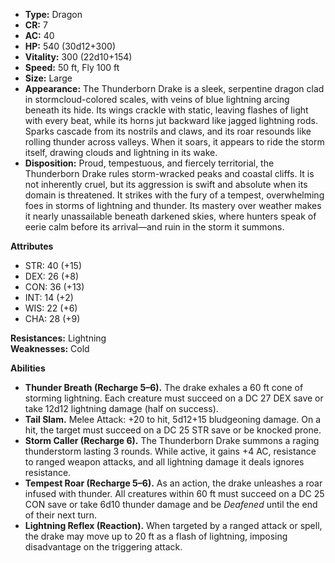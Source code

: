 - **Type:** Dragon
- **CR:** 7
- **AC:** 40
- **HP:** 540 (30d12+300)
- **Vitality:** 300 (22d10+154)
- **Speed:** 50 ft, Fly 100 ft
- **Size:** Large
- **Appearance:** The Thunderborn Drake is a sleek, serpentine dragon clad in stormcloud-colored scales, with veins of blue lightning arcing beneath its hide. Its wings crackle with static, leaving flashes of light with every beat, while its horns jut backward like jagged lightning rods. Sparks cascade from its nostrils and claws, and its roar resounds like rolling thunder across valleys. When it soars, it appears to ride the storm itself, drawing clouds and lightning in its wake.
- **Disposition:** Proud, tempestuous, and fiercely territorial, the Thunderborn Drake rules storm-wracked peaks and coastal cliffs. It is not inherently cruel, but its aggression is swift and absolute when its domain is threatened. It strikes with the fury of a tempest, overwhelming foes in storms of lightning and thunder. Its mastery over weather makes it nearly unassailable beneath darkened skies, where hunters speak of eerie calm before its arrival—and ruin in the storm it summons.

**Attributes**
- STR: 40 (+15)
- DEX: 26 (+8)
- CON: 36 (+13)
- INT: 14 (+2)
- WIS: 22 (+6)
- CHA: 28 (+9)

**Resistances:** Lightning  
**Weaknesses:** Cold

**Abilities**
- **Thunder Breath (Recharge 5–6).** The drake exhales a 60 ft cone of storming lightning. Each creature must succeed on a DC 27 DEX save or take 12d12 lightning damage (half on success).
- **Tail Slam.** Melee Attack: +20 to hit, 5d12+15 bludgeoning damage. On a hit, the target must succeed on a DC 25 STR save or be knocked prone.
- **Storm Caller (Recharge 6).** The Thunderborn Drake summons a raging thunderstorm lasting 3 rounds. While active, it gains +4 AC, resistance to ranged weapon attacks, and all lightning damage it deals ignores resistance.
- **Tempest Roar (Recharge 5–6).** As an action, the drake unleashes a roar infused with thunder. All creatures within 60 ft must succeed on a DC 25 CON save or take 6d10 thunder damage and be _Deafened_ until the end of their next turn.
- **Lightning Reflex (Reaction).** When targeted by a ranged attack or spell, the drake may move up to 20 ft as a flash of lightning, imposing disadvantage on the triggering attack.